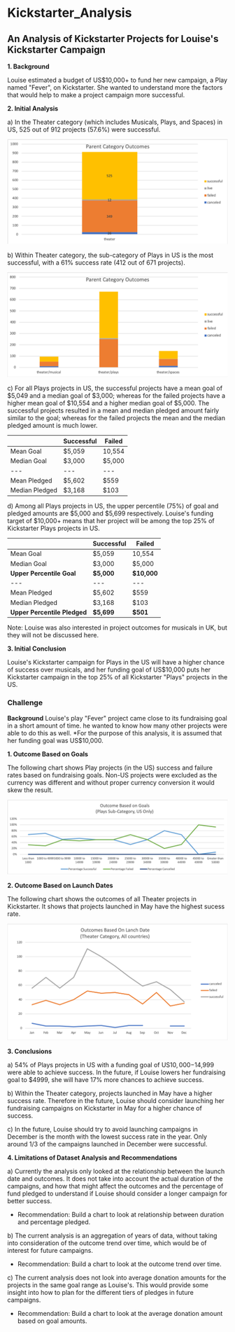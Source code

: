 # Kickstarter_Analysis
## An Analysis of Kickstarter Projects for Louise's Kickstarter Campaign 

**1. Background**

Louise estimated a budget of US$10,000+ to fund her new campaign, a Play named "Fever", on Kickstarter.  She wanted to understand more the factors that would help to make a project campaign more successful. 

**2. Initial Analysis**

a) In the Theater category (which includes Musicals, Plays, and Spaces) in US, 525 out of 912 projects (57.6%) were successful. 

<img width ="600" alt="theater category outcome" src="https://github.com/pegkhiev/Kickstarter_Analysis/blob/master/Chart%20Images/theater_category_chart.png">

b) Within Theater category, the sub-category of Plays in US is the most successful, with a 61% success rate (412 out of 671 projects).

<img width="600" alt="theater subcatory category outcome" src="https://github.com/pegkhiev/Kickstarter_Analysis/blob/master/Chart%20Images/parent%20category%20outcome%20chart.png">

c) For all Plays projects in US, the successful projects have a mean goal of $5,049 and a median goal of $3,000; whereas for the failed projects have a higher mean goal of $10,554 and a higher median goal of $5,000.  The successful projects resulted in a mean and median pledged amount fairly similar to the goal; whereas for the failed projects the mean and the median pledged amount is much lower. 

|   |Successful|Failed|
---| --- | ---
Mean Goal | $5,059 | 10,554| 
Median Goal | $3,000 | $5,000| 
---| ---| ---
Mean Pledged | $5,602 | $559|
Median Pledged | $3,168 | $103|

d) Among all Plays projects in US, the upper percentile (75%) of goal and pledged amounts are $5,000 and $5,699 respectively.  Louise's funding target of $10,000+ means that her project will be among the top 25% of Kickstarter Plays projects in US. 

|   |Successful|Failed|
---| --- | ---
Mean Goal | $5,059 | 10,554| 
Median Goal | $3,000 | $5,000| 
**Upper Percentile Goal** | **$5,000** | **$10,000**|
---| ---| ---
Mean Pledged | $5,602 | $559|
Median Pledged | $3,168 | $103|
**Upper Percentile Pledged** | **$5,699** | **$501**|

Note: Louise was also interested in project outcomes for musicals in UK, but they will not be discussed here. 

**3. Initial Conclusion** 

Louise's Kickstarter campaign for Plays in the US will have a higher chance of success over musicals, and her funding goal of US$10,000 puts her Kickstarter campaign in the top 25% of all Kickstarter "Plays" projects in the US. 

### Challenge

**Background**
Louise's play "Fever" project came close to its fundraising goal in a short amount of time.  he wanted to know how many other projects were able to do this as well. *For the purpose of this analysis, it is assumed that her funding goal was US$10,000.

**1. Outcome Based on Goals**

The following chart shows Play projects (in the US) success and failure rates based on fundraising goals.  Non-US projects were excluded as the currency was different and without proper currency conversion it would skew the result. 
 
![Outcome Based on Goals](https://github.com/pegkhiev/Kickstarter_Analysis/blob/master/Chart%20Images/Outcome_goals_USPlays.png)

**2. Outcome Based on Launch Dates**

The following chart shows the outcomes of all Theater projects in Kickstarter.  It shows that projects launched in May have the highest sucess rate. 

![Outcome Based on Launch Dates](https://github.com/pegkhiev/Kickstarter_Analysis/blob/master/Chart%20Images/Outcomes_launchdate_Allcountries_theater.png)

**3. Conclusions**

a) 54% of Plays projects in US with a funding goal of US$10,000-$14,999 were able to achieve success.  In the future, if Louise lowers her fundraising goal to $4999, she will have 17% more chances to achieve success. 

b) Within the Theater category, projects launched in May have a higher success rate.  Therefore in the future, Louise should consider launching her fundraising campaigns on Kickstarter in May for a higher chance of success. 

c) In the future, Louise should try to avoid launching campaigns in December is the month with the lowest success rate in the year. Only around 1/3 of the campaigns launched in December were successful. 

**4. Limitations of Dataset Analysis and Recommendations** 

a) Currently the analysis only looked at the relationship between the launch date and outcomes.  It does not take into account the actual duration of the campaigns, and how that might affect the outcomes and the percentage of fund pledged to understand if Louise should consider a longer campaign for better success.  
- Recommendation: Build a chart to look at relationship between duration and percentage pledged. 

b) The current analysis is an aggregation of years of data, without taking into consideration of the outcome trend over time, which would be of interest for future campaigns.  
- Recommendation: Build a chart to look at the outcome trend over time. 

c) The current analysis does not look into average donation amounts for the projects in the same goal range as Louise's.  This would provide some insight into how to plan for the different tiers of pledges in future campaigns. 
- Recommendation: Build a chart to look at the average donation amount based on goal amounts. 


